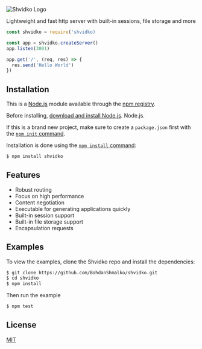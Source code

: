 ![Shvidko Logo](https://i.ibb.co/YWf1Dkq/shvidko-logo.png)

  Lightweight and fast http server with built-in sessions, file storage and more

```js
const shvidko = require('shvidko)

const app = shvidko.createServer()
app.listen(3001)

app.get('/', (req, res) => {
  res.send('Hello World')
})
```

## Installation

This is a [Node.js](https://nodejs.org/en/) module available through the
[npm registry](https://www.npmjs.com/).

Before installing, [download and install Node.js](https://nodejs.org/en/download/).
Node.js.

If this is a brand new project, make sure to create a `package.json` first with
the [`npm init` command](https://docs.npmjs.com/creating-a-package-json-file).

Installation is done using the
[`npm install` command](https://docs.npmjs.com/getting-started/installing-npm-packages-locally):

```bash
$ npm install shvidko
```

## Features

  * Robust routing
  * Focus on high performance
  * Content negotiation
  * Executable for generating applications quickly
  * Built-in session support
  * Built-in file storage support
  * Encapsulation requests

## Examples

  To view the examples, clone the Shvidko repo and install the dependencies:

```bash
$ git clone https://github.com/BohdanShmalko/shvidko.git
$ cd shvidko
$ npm install
```

Then run the example

```bash
$ npm test
```

## License

  [MIT](LICENSE)